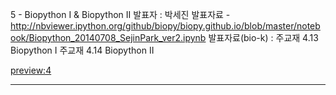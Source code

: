 5 - Biopython I & Biopython II
발표자 : 박세진
발표자료 -
http://nbviewer.ipython.org/github/biopy/biopy.github.io/blob/master/notebook/Biopython_20140708_SejinPark_ver2.ipynb
발표자료(bio-k) :
주교재 4.13 Biopython I
주교재 4.14 Biopython II

[preview:4](Biopython_20140708_SejinPark_ver2.html)
- - - -